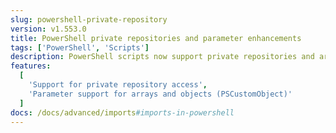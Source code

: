 ```yaml
---
slug: powershell-private-repository
version: v1.553.0
title: PowerShell private repositories and parameter enhancements
tags: ['PowerShell', 'Scripts']
description: PowerShell scripts now support private repositories and array/object parameters.
features:
  [
    'Support for private repository access',
    'Parameter support for arrays and objects (PSCustomObject)'
  ]
docs: /docs/advanced/imports#imports-in-powershell
---
```

